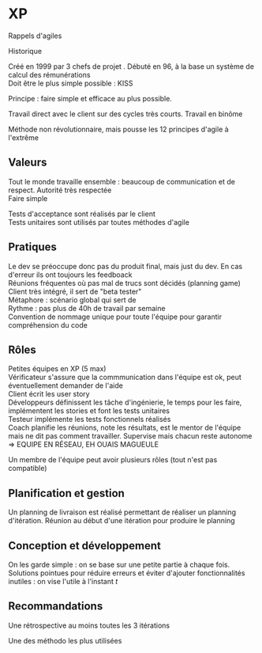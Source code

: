 XP
===

Rappels d'agiles

Historique

Créé en 1999 par 3 chefs de projet . Débuté en 96, à la base un système de calcul des rémunérations  
Doit être le plus simple possible : KISS

Principe : faire simple et efficace au plus possible.

Travail direct avec le client sur des cycles très courts. Travail en binôme

Méthode non révolutionnaire, mais pousse les 12 principes d'agile à l'extrême

## Valeurs

Tout le monde travaille ensemble : beaucoup de communication et de respect. Autorité très respectée  
Faire simple

Tests d'acceptance sont réalisés par le client  
Tests unitaires sont utilisés par toutes méthodes d'agile

## Pratiques

Le dev se préoccupe donc pas du produit final, mais just du dev. En cas d'erreur ils ont toujours les feedboack  
Réunions fréquentes où pas mal de trucs sont décidés (planning game)  
Client très intégré, il sert de "beta tester"  
Métaphore : scénario global qui sert de   
Rythme : pas plus de 40h de travail par semaine  
Convention de nommage unique pour toute l'équipe pour garantir compréhension du code  

## Rôles

Petites équipes en XP (5 max)  
Vérificateur s'assure que la commmunication dans l'équipe est ok, peut éventuellement demander de l'aide  
Client écrit les user story  
Développeurs définissent les tâche d'ingénierie, le temps pour les faire, implémentent les stories et font les tests unitaires  
Testeur implémente les tests fonctionnels réalisés  
Coach planifie les réunions, note les résultats, est le mentor de l'équipe mais ne dit pas comment travailler. Supervise mais chacun reste autonome => EQUIPE EN RÉSEAU, EH OUAIS MAGUEULE

Un membre de l'équipe peut avoir plusieurs rôles (tout n'est pas compatible)

## Planification et gestion

Un planning de livraison est réalisé permettant de réaliser un planning d'itération. Réunion au début d'une itération  pour produire le planning

## Conception et développement

On les garde simple : on se base sur une petite partie à chaque fois.  
Solutions pointues pour réduire erreurs et éviter d'ajouter fonctionnalités inutiles : on vise l'utile à l'instant *t*

## Recommandations

Une rétrospective au moins toutes les 3 itérations

Une des méthodo les plus utilisées
